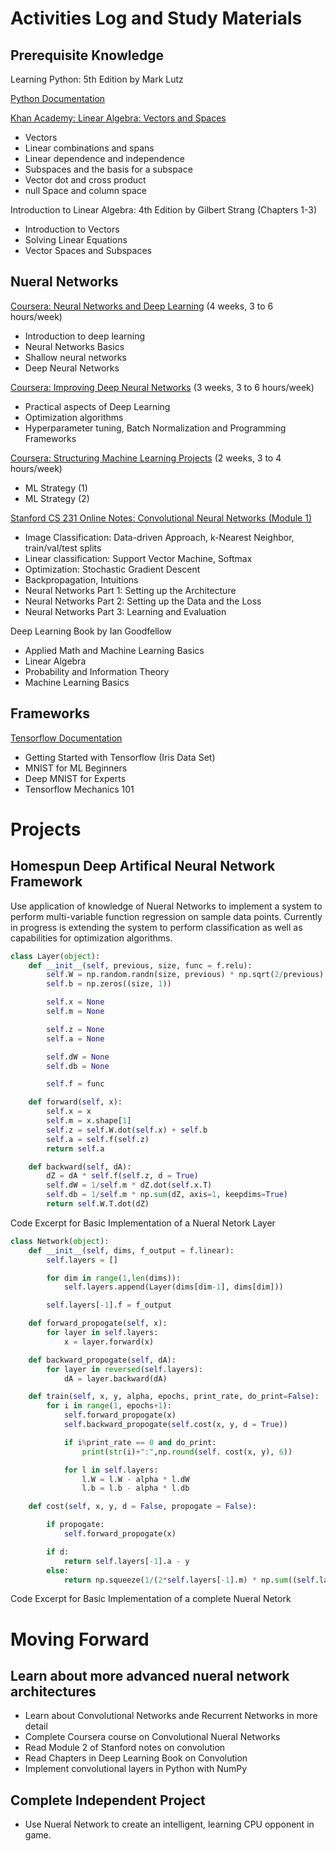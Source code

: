 # Activities Log and Study Materials

## Prerequisite Knowledge

Learning Python: 5th Edition by Mark Lutz

[Python Documentation](https://docs.python.org/3/tutorial/index.html)

[Khan Academy: Linear Algebra: Vectors and Spaces](https://www.khanacademy.org/math/linear-algebra/vectors-and-spaces)
* Vectors
* Linear combinations and spans
* Linear dependence and independence
* Subspaces and the basis for a subspace
* Vector dot and cross product
* null Space and column space

Introduction to Linear Algebra: 4th Edition by Gilbert Strang (Chapters 1-3)
* Introduction to Vectors
* Solving Linear Equations
* Vector Spaces and Subspaces

## Nueral Networks

[Coursera: Neural Networks and Deep Learning](https://www.coursera.org/learn/convolutional-neural-networks/home/welcome)
(4 weeks, 3 to 6 hours/week)
* Introduction to deep learning
* Neural Networks Basics
* Shallow neural networks
* Deep Neural Networks

[Coursera: Improving Deep Neural Networks](https://www.coursera.org/learn/convolutional-neural-networks/home/welcome)
(3 weeks, 3 to 6 hours/week)
* Practical aspects of Deep Learning
* Optimization algorithms
* Hyperparameter tuning, Batch Normalization and Programming Frameworks

[Coursera: Structuring Machine Learning Projects](https://www.coursera.org/learn/convolutional-neural-networks/home/welcome)
(2 weeks, 3 to 4 hours/week)
* ML Strategy (1)
* ML Strategy (2)

[Stanford CS 231 Online Notes: Convolutional Neural Networks (Module 1)](http://cs231n.github.io)
* Image Classification: Data-driven Approach, k-Nearest Neighbor, train/val/test splits
* Linear classification: Support Vector Machine, Softmax
* Optimization: Stochastic Gradient Descent
* Backpropagation, Intuitions
* Neural Networks Part 1: Setting up the Architecture
* Neural Networks Part 2: Setting up the Data and the Loss
* Neural Networks Part 3: Learning and Evaluation

Deep Learning Book by Ian Goodfellow
* Applied Math and Machine Learning Basics
* Linear Algebra
* Probability and Information Theory
* Machine Learning Basics

## Frameworks

[Tensorflow Documentation](https://www.tensorflow.org/get_started/)
* Getting Started with Tensorflow (Iris Data Set)
* MNIST for ML Beginners
* Deep MNIST for Experts
* Tensorflow Mechanics 101

# Projects

## Homespun Deep Artifical Neural Network Framework
Use application of knowledge of Nueral Networks to implement a system to perform multi-variable function regression on sample data points. Currently in progress is extending the system to perform classification as well as capabilities for optimization algorithms.

``` Python
class Layer(object):
    def __init__(self, previous, size, func = f.relu):
        self.W = np.random.randn(size, previous) * np.sqrt(2/previous)
        self.b = np.zeros((size, 1))

        self.x = None
        self.m = None

        self.z = None
        self.a = None

        self.dW = None
        self.db = None

        self.f = func

    def forward(self, x):
        self.x = x
        self.m = x.shape[1]
        self.z = self.W.dot(self.x) + self.b
        self.a = self.f(self.z)
        return self.a

    def backward(self, dA):
        dZ = dA * self.f(self.z, d = True)
        self.dW = 1/self.m * dZ.dot(self.x.T)
        self.db = 1/self.m * np.sum(dZ, axis=1, keepdims=True)
        return self.W.T.dot(dZ)
```
Code Excerpt for Basic Implementation of a Nueral Netork Layer

``` Python
class Network(object):
    def __init__(self, dims, f_output = f.linear):
        self.layers = []

        for dim in range(1,len(dims)):
            self.layers.append(Layer(dims[dim-1], dims[dim]))

        self.layers[-1].f = f_output

    def forward_propogate(self, x):
        for layer in self.layers:
            x = layer.forward(x)

    def backward_propogate(self, dA):
        for layer in reversed(self.layers):
            dA = layer.backward(dA)

    def train(self, x, y, alpha, epochs, print_rate, do_print=False):
        for i in range(1, epochs+1):
            self.forward_propogate(x)
            self.backward_propogate(self.cost(x, y, d = True))

            if i%print_rate == 0 and do_print:
                print(str(i)+":",np.round(self. cost(x, y), 6))

            for l in self.layers:
                l.W = l.W - alpha * l.dW
                l.b = l.b - alpha * l.db

    def cost(self, x, y, d = False, propogate = False):

        if propogate:
            self.forward_propogate(x)

        if d:
            return self.layers[-1].a - y
        else:
            return np.squeeze(1/(2*self.layers[-1].m) * np.sum((self.layers[-1].a - y) ** 2, axis=1, keepdims=True))
```
Code Excerpt for Basic Implementation of a complete Nueral Netork

# Moving Forward
## Learn about more advanced nueral network architectures
* Learn about Convolutional Networks ande Recurrent Networks in more detail
* Complete Coursera course on Convolutional Nueral Networks
* Read Module 2 of Stanford notes on convolution
* Read Chapters in Deep Learning Book on Convolution
* Implement convolutional layers in Python with NumPy
## Complete Independent Project
* Use Nueral Network to create an intelligent, learning CPU opponent in game.
